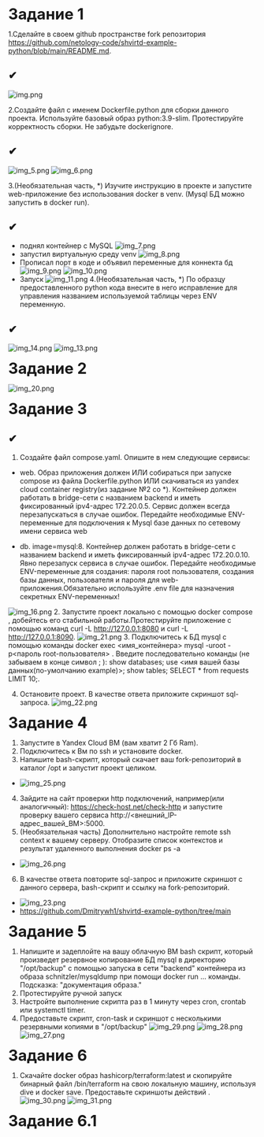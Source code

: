 <span style="font-size:2.2em;">**Задание 1**</span>

1.Сделайте в своем github пространстве fork репозитория https://github.com/netology-code/shvirtd-example-python/blob/main/README.md.

✔
-
![img.png](img.png)

2.Создайте файл с именем Dockerfile.python для сборки данного проекта. Используйте базовый образ python:3.9-slim. Протестируйте корректность сборки. Не забудьте dockerignore.

✔
-
![img_5.png](img_5.png)
![img_6.png](img_6.png)

3.(Необязательная часть, *) Изучите инструкцию в проекте и запустите web-приложение без использования docker в venv. (Mysql БД можно запустить в docker run).

✔
-

- поднял контейнер с MySQL
![img_7.png](img_7.png)
- запустил виртуальную среду venv
![img_8.png](img_8.png)
- Прописал порт в коде и объявил переменные для коннекта бд
![img_9.png](img_9.png)
![img_10.png](img_10.png)
- Запуск
![img_11.png](img_11.png)
4.(Необязательная часть, *) По образцу предоставленного python кода внесите в него исправление для управления названием используемой таблицы через ENV переменную.

✔
-
![img_14.png](img_14.png)
![img_13.png](img_13.png)


<span style="font-size:2.2em;">**Задание 2**</span>

![img_20.png](img_20.png)

<span style="font-size:2.2em;">**Задание 3**</span>

✔
-

1. Создайте файл compose.yaml. Опишите в нем следующие сервисы:
- web. Образ приложения должен ИЛИ собираться при запуске compose из файла Dockerfile.python ИЛИ скачиваться из yandex cloud container registry(из задание №2 со *). Контейнер должен работать в bridge-сети с названием backend и иметь фиксированный ipv4-адрес 172.20.0.5. Сервис должен всегда перезапускаться в случае ошибок. Передайте необходимые ENV-переменные для подключения к Mysql базе данных по сетевому имени сервиса web



- db. image=mysql:8. Контейнер должен работать в bridge-сети с названием backend и иметь фиксированный ipv4-адрес 172.20.0.10. Явно перезапуск сервиса в случае ошибок. Передайте необходимые ENV-переменные для создания: пароля root пользователя, создания базы данных, пользователя и пароля для web-приложения.Обязательно используйте .env file для назначения секретных ENV-переменных!

![img_16.png](img_16.png)
2. Запустите проект локально с помощью docker compose , добейтесь его стабильной работы.Протестируйте приложение с помощью команд curl -L http://127.0.0.1:8080 и curl -L http://127.0.0.1:8090.
![img_21.png](img_21.png)
3. Подключитесь к БД mysql с помощью команды docker exec <имя_контейнера> mysql -uroot -p<пароль root-пользователя> . Введите последовательно команды (не забываем в конце символ ; ): show databases; use <имя вашей базы данных(по-умолчанию example)>; show tables; SELECT * from requests LIMIT 10;.

4. Остановите проект. В качестве ответа приложите скриншот sql-запроса.
![img_22.png](img_22.png)

<span style="font-size:2.2em;">**Задание 4**</span>

1. Запустите в Yandex Cloud ВМ (вам хватит 2 Гб Ram).
2. Подключитесь к Вм по ssh и установите docker.
3. Напишите bash-скрипт, который скачает ваш fork-репозиторий в каталог /opt и запустит проект целиком.
- ![img_25.png](img_25.png)
4. Зайдите на сайт проверки http подключений, например(или аналогичный): https://check-host.net/check-http и запустите проверку вашего сервиса http://<внешний_IP-адрес_вашей_ВМ>:5000.
5. (Необязательная часть) Дополнительно настройте remote ssh context к вашему серверу. Отобразите список контекстов и результат удаленного выполнения docker ps -a
- ![img_26.png](img_26.png)
6. В качестве ответа повторите sql-запрос и приложите скриншот с данного сервера, bash-скрипт и ссылку на fork-репозиторий.
- ![img_23.png](img_23.png)
- https://github.com/Dmitrywh1/shvirtd-example-python/tree/main

<span style="font-size:2.2em;">**Задание 5**</span>

1. Напишите и задеплойте на вашу облачную ВМ bash скрипт, который произведет резервное копирование БД mysql в директорию "/opt/backup" с помощью запуска в сети "backend" контейнера из образа schnitzler/mysqldump при помощи docker run ... команды. Подсказка: "документация образа."
2. Протестируйте ручной запуск
3. Настройте выполнение скрипта раз в 1 минуту через cron, crontab или systemctl timer.
4. Предоставьте скрипт, cron-task и скриншот с несколькими резервными копиями в "/opt/backup"
![img_29.png](img_29.png)
![img_28.png](img_28.png)
![img_27.png](img_27.png)

<span style="font-size:2.2em;">**Задание 6**</span>

1. Скачайте docker образ hashicorp/terraform:latest и скопируйте бинарный файл /bin/terraform на свою локальную машину, используя dive и docker save. Предоставьте скриншоты действий .
![img_30.png](img_30.png)
![img_31.png](img_31.png)

<span style="font-size:2.2em;">**Задание 6.1**</span>